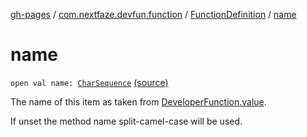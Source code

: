 [gh-pages](../../index.md) / [com.nextfaze.devfun.function](../index.md) / [FunctionDefinition](index.md) / [name](./name.md)

# name

`open val name: `[`CharSequence`](https://kotlinlang.org/api/latest/jvm/stdlib/kotlin/-char-sequence/index.html) [(source)](https://github.com/NextFaze/dev-fun/tree/master/devfun-annotations/src/main/java/com/nextfaze/devfun/function/FunctionDefinitions.kt#L53)

The name of this item as taken from [DeveloperFunction.value](../-developer-function/value.md).

If unset the method name split-camel-case will be used.

